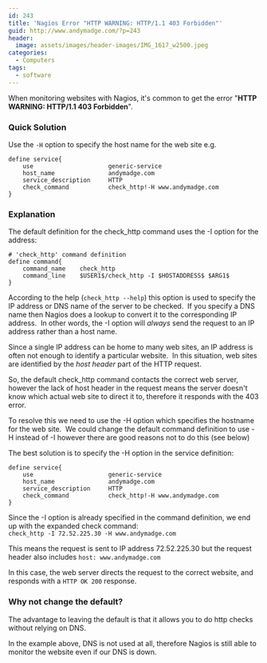 ```yaml
---
id: 243
title: 'Nagios Error "HTTP WARNING: HTTP/1.1 403 Forbidden"'
guid: http://www.andymadge.com/?p=243
header:
  image: assets/images/header-images/IMG_1617_w2500.jpeg
categories:
  - Computers
tags:
  - software
---
```

When monitoring websites with Nagios, it's common to get the error "**HTTP WARNING: HTTP/1.1 403 Forbidden**".

### Quick Solution

Use the `-H` option to specify the host name for the web site e.g.

```
define service{
	use                     generic-service
	host_name               andymadge.com
	service_description     HTTP
	check_command           check_http!-H www.andymadge.com
}
```

<!--more-->

### Explanation

The default definition for the check_http command uses the -I option for the address:

```
# 'check_http' command definition
define command{
	command_name	check_http
	command_line	$USER1$/check_http -I $HOSTADDRESS$ $ARG1$
}
```

According to the help (`check_http --help`) this option is used to specify the IP address or DNS name of the server to be checked.  If you specify a DNS name then Nagios does a lookup to convert it to the corresponding IP address.  In other words, the -I option will _always_ send the request to an IP address rather than a host name.

Since a single IP address can be home to many web sites, an IP address is often not enough to identify a particular website.  In this situation, web sites are identified by the _host header_ part of the HTTP request.

So, the default check_http command contacts the correct web server, however the lack of host header in the request means the server doesn't know which actual web site to direct it to, therefore it responds with the 403 error.

To resolve this we need to use the -H option which specifies the hostname for the web site.  We could change the default command definition to use -H instead of -I however there are good reasons not to do this (see below)

The best solution is to specify the -H option in the service definition:

```
define service{
	use                     generic-service
	host_name               andymadge.com
	service_description     HTTP
	check_command           check_http!-H www.andymadge.com
}
```

Since the -I option is already specified in the command definition, we end up with the expanded check command:  
`check_http -I 72.52.225.30 -H www.andymadge.com`

This means the request is sent to IP address 72.52.225.30 but the request header also includes `host: www.andymadge.com`

In this case, the web server directs the request to the correct website, and responds with a `HTTP OK 200` response.

### Why not change the default?

The advantage to leaving the default is that it allows you to do http checks without relying on DNS.

In the example above, DNS is not used at all, therefore Nagios is still able to monitor the website even if our DNS is down.
